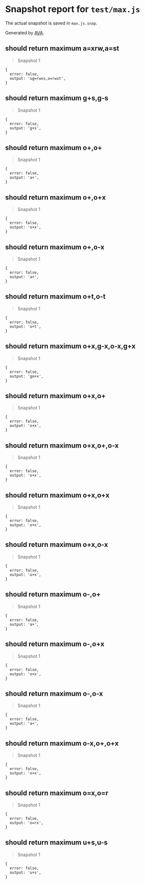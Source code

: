 # Snapshot report for `test/max.js`

The actual snapshot is saved in `max.js.snap`.

Generated by [AVA](https://ava.li).

## should return maximum a=xrw,a=st

> Snapshot 1

    {
      error: false,
      output: 'ug=rwxs,o=rwxt',
    }

## should return maximum g+s,g-s

> Snapshot 1

    {
      error: false,
      output: 'g+s',
    }

## should return maximum o+,o+

> Snapshot 1

    {
      error: false,
      output: 'a+',
    }

## should return maximum o+,o+x

> Snapshot 1

    {
      error: false,
      output: 'o+x',
    }

## should return maximum o+,o-x

> Snapshot 1

    {
      error: false,
      output: 'a+',
    }

## should return maximum o+t,o-t

> Snapshot 1

    {
      error: false,
      output: 'o+t',
    }

## should return maximum o+x,g-x,o-x,g+x

> Snapshot 1

    {
      error: false,
      output: 'go+x',
    }

## should return maximum o+x,o+

> Snapshot 1

    {
      error: false,
      output: 'o+x',
    }

## should return maximum o+x,o+,o-x

> Snapshot 1

    {
      error: false,
      output: 'o+x',
    }

## should return maximum o+x,o+x

> Snapshot 1

    {
      error: false,
      output: 'o+x',
    }

## should return maximum o+x,o-x

> Snapshot 1

    {
      error: false,
      output: 'o+x',
    }

## should return maximum o-,o+

> Snapshot 1

    {
      error: false,
      output: 'a+',
    }

## should return maximum o-,o+x

> Snapshot 1

    {
      error: false,
      output: 'o+x',
    }

## should return maximum o-,o-x

> Snapshot 1

    {
      error: false,
      output: 'a+',
    }

## should return maximum o-x,o+,o+x

> Snapshot 1

    {
      error: false,
      output: 'o+x',
    }

## should return maximum o=x,o=r

> Snapshot 1

    {
      error: false,
      output: 'o=rx',
    }

## should return maximum u+s,u-s

> Snapshot 1

    {
      error: false,
      output: 'u+s',
    }
